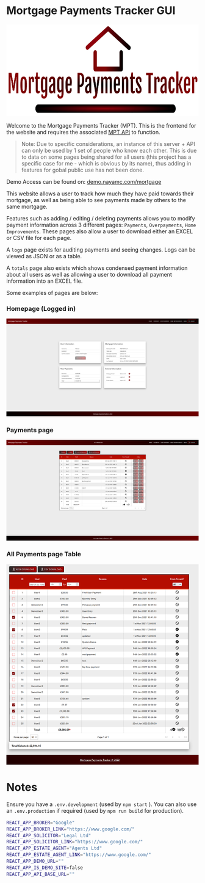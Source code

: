 # Mortgage Payments Tracker GUI

<p align="center" width="100%">
   <img height='240px' src='./src/images/logo.png'>
</p>

Welcome to the Mortgage Payments Tracker (MPT). This is the frontend for the website and requires the associated [MPT API](https://github.com/NCHlab/Mortgage_Payments_Tracker_API) to function.

> Note: Due to specific considerations, an instance of this server + API can only be used by 1 set of people who know each other. This is due to data on some pages being shared for all users (this project has a specific case for me - which is obvious by its name), thus adding in features for gobal public use has not been done.

Demo Access can be found on: [demo.nayamc.com/mortgage](demo.nayamc.com/mortgage)

This website allows a user to track how much they have paid towards their mortgage, as well as being able to see payments made by others to the same mortgage.

Features such as adding / editing / deleting payments allows you to modify payment information across 3 different pages: `Payments`, `Overpayments`, `Home Improvements`. These pages also allow a user to download either an EXCEL or CSV file for each page.

A `logs` page exists for auditing payments and seeing changes. Logs can be viewed as JSON or as a table.

A `totals` page also exists which shows condensed payment information about all users as well as allowing a user to download all payment information into an EXCEL file.

Some examples of pages are below:

### Homepage (Logged in)

<img src='./src/images/image1Homepage.png'>



### Payments page

<img src='./src/images/image2PaymentsPage.png'>


### All Payments page Table

<img src='./src/images/image8AllPaymentsSelected.png'>

# Notes

Ensure you have a `.env.development` (used by `npm start` ). You can also use an `.env.production` if required (used by `npm run build` for production).

```bash
REACT_APP_BROKER="Google"
REACT_APP_BROKER_LINK="https://www.google.com/"
REACT_APP_SOLICITOR="Legal Ltd"
REACT_APP_SOLICITOR_LINK="https://www.google.com/"
REACT_APP_ESTATE_AGENT="Agents Ltd"
REACT_APP_ESTATE_AGENT_LINK="https://www.google.com/"
REACT_APP_DEMO_URL=""
REACT_APP_IS_DEMO_SITE=false
REACT_APP_API_BASE_URL=""
```